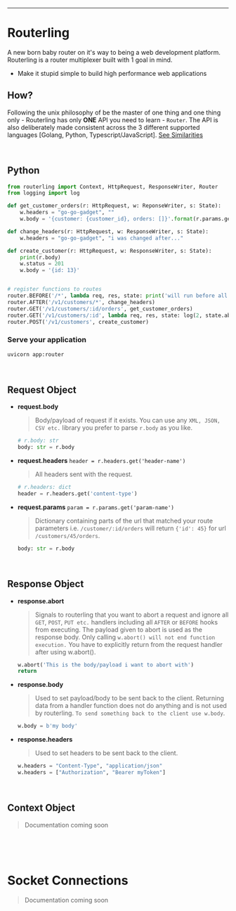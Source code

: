 **********
# Routerling

A new born baby router on it's way to being a web development platform. Routerling is a router
multiplexer built with 1 goal in mind.

- Make it stupid simple to build high performance web applications


## How?
Following the unix philosophy of be the master of one thing and one thing only - Routerling has only **ONE** API you need to learn - `Router`. The API is also deliberately made
consistent across the 3 different supported languages [Golang, Python, Typescript/JavaScript].
[See Similarities](#similarities)

&nbsp;

## Python

```py
from routerling import Context, HttpRequest, ResponseWriter, Router
from logging import log

def get_customer_orders(r: HttpRequest, w: ReponseWriter, s: State):
    w.headers = "go-go-gadget", ""
    w.body = '{customer: {customer_id}, orders: []}'.format(r.params.get('id'))

def change_headers(r: HttpRequest, w: ResponseWriter, s: State):
    w.headers = "go-go-gadget", "i was changed after..."

def create_customer(r: HttpRequest, w: ResponseWriter, s: State):
    print(r.body)
    w.status = 201
    w.body = '{id: 13}'


# register functions to routes
router.BEFORE('/*', lambda req, res, state: print('will run before all routes are handled'))
router.AFTER('/v1/customers/*', change_headers)
router.GET('/v1/customers/:id/orders', get_customer_orders)
router.GET('/v1/customers/:id', lambda req, res, state: log(2, state.abcxyz_variable))
router.POST('/v1/customers', create_customer)
```

### Serve your application
```sh
uvicorn app:router
```


&nbsp;


## Request Object

- **request.body**
    > Body/payload of request if it exists. You can use any `XML, JSON, CSV etc.` library you prefer
    > to parse `r.body` as you like.
    ```py
    # r.body: str
    body: str = r.body
    ```

- **request.headers** `header = r.headers.get('header-name')`
    > All headers sent with the request.
    ```py
    # r.headers: dict
    header = r.headers.get('content-type')
    ```

- **request.params** `param = r.params.get('param-name')`
    > Dictionary containing parts of the url that matched your route parameters i.e. `/customer/:id/orders` will
    > return `{'id': 45}` for url `/customers/45/orders`.
    ```py
    body: str = r.body
    ```

&nbsp;

## Response Object

- **response.abort**
    > Signals to routerling that you want to abort a request and ignore all `GET`, `POST`, `PUT etc.` handlers including all
    > `AFTER` or `BEFORE` hooks from executing. The payload given to abort is used as the response body.
    > Only calling `w.abort() will not end function execution.` You have to explicitly return from the request handler after using w.abort().

    ```py
    w.abort('This is the body/payload i want to abort with')
    return
    ```

- **response.body**
    > Used to set payload/body to be sent back to the client. Returning data from a handler function does not do
    > anything and is not used by routerling. `To send something back to the client use w.body`.

    ```py
    w.body = b'my body'
    ```

- **response.headers**
    > Used to set headers to be sent back to the client.

    ```py
    w.headers = "Content-Type", "application/json"
    w.headers = ["Authorization", "Bearer myToken"]
    ```

&nbsp;

## Context Object

> Documentation coming soon


&nbsp;

&nbsp;

# Socket Connections

> Documentation coming soon
